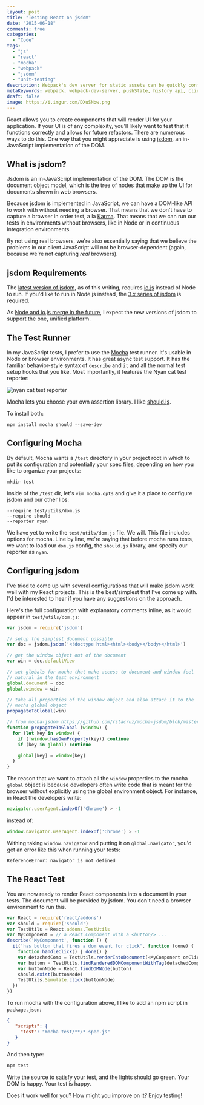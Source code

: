 ```yaml
---
layout: post
title: "Testing React on jsdom"
date: "2015-06-18"
comments: true
categories:
  - "Code"
tags:
  - "js"
  - "react"
  - "mocha"
  - "webpack"
  - "jsdom"
  - "unit-testing"
description: Webpack's dev server for static assets can be quickly configured to handle JavaScript history api pushState.
metaKeywords: webpack, webpack-dev-server, pushState, history api, client router
draft: false
image: https://i.imgur.com/DXuSNbw.png
---
```


React allows you to create components that will render UI for your application.  If your UI is of any complexity, you'll likely want to test that it functions correctly and allows for future refactors.  There are numerous ways to do this.  One way that you might appreciate is using [jsdom](https://github.com/tmpvar/jsdom), an in-JavaScript implementation of the DOM.

<!--more-->

## What is jsdom?

Jsdom is an in-JavaScript implementation of the DOM.  The DOM is the document object model, which is the tree of nodes that make up the UI for documents shown in web browsers.  

Because jsdom is implemented in JavaScript, we can have a DOM-like API to work with without needing a browser.  That means that we don't have to capture a browser in order test, a la [Karma](http://karma-runner.github.io/).  That means that we can run our tests in environments without browsers, like in Node or in continuous integration environments.  

By not using real browsers, we're also essentially saying that we believe the problems in our client JavaScript will not be browser-dependent (again, because we're not capturing *real* browsers).

## jsdom Requirements

The [latest version of jsdom](https://github.com/tmpvar/jsdom), as of this writing, requires [io.js](https://iojs.org/en/index.html) instead of Node to run.  If you'd like to run in Node.js instead, the [3.x series of jsdom](https://github.com/tmpvar/jsdom/tree/3.x) is required.

As [Node and io.js merge in the future](http://thenextweb.com/dd/2015/06/16/node-js-and-io-js-are-settling-their-differences-merging-back-together/), I expect the new versions of jsdom to support the one, unified platform.

## The Test Runner

In my JavaScript tests, I prefer to use the [Mocha](http://mochajs.org/) test runner.  It's usable in Node or browser environments.  It has great async test support.  It has the familiar behavior-style syntax of `describe` and `it` and all the normal test setup hooks that you like.  Most importantly, it features the Nyan cat test reporter:

![nyan cat test reporter](http://mochajs.org/images/reporter-nyan.png)

Mocha lets you choose your own assertion library.  I like [should.js](http://shouldjs.github.io/).

To install both:

```
npm install mocha should --save-dev
```

## Configuring Mocha

By default, Mocha wants a `/test` directory in your project root in which to put its configuration and potentially your spec files, depending on how you like to organize your projects:

```
mkdir test
```

Inside of the `/test` dir, let's `vim mocha.opts` and give it a place to configure jsdom and our other libs:

```text
--require test/utils/dom.js
--require should
--reporter nyan
```

We have yet to write the `test/utils/dom.js` file.  We will.  This file includes options for mocha.  Line by line, we're saying that before mocha runs tests, we want to load our `dom.js` config, the `should.js` library, and specify our reporter as `nyan`.

## Configuring jsdom

I've tried to come up with several configurations that will make jsdom work well with my React projects.  This is the best/simplest that I've come up with.  I'd be interested to hear if you have any suggestions on the approach.

Here's the full configuration with explanatory comments inline, as it would appear in `test/utils/dom.js`:

```js
var jsdom = require('jsdom')

// setup the simplest document possible
var doc = jsdom.jsdom('<!doctype html><html><body></body></html>')

// get the window object out of the document
var win = doc.defaultView

// set globals for mocha that make access to document and window feel 
// natural in the test environment
global.document = doc
global.window = win

// take all properties of the window object and also attach it to the 
// mocha global object
propagateToGlobal(win)

// from mocha-jsdom https://github.com/rstacruz/mocha-jsdom/blob/master/index.js#L80
function propagateToGlobal (window) {
  for (let key in window) {
    if (!window.hasOwnProperty(key)) continue
    if (key in global) continue

    global[key] = window[key]
  }
}
```

The reason that we want to attach all the `window` properties to the mocha `global` object is because developers often write code that is meant for the browser without explicitly using the global environment object.  For instance, in React the developers write:

```js
navigator.userAgent.indexOf('Chrome') > -1
```

instead of:

```js
window.navigator.userAgent.indexOf('Chrome') > -1
```

Withing taking `window.navigator` and putting it on `global.navigator`, you'd get an error like this when running your tests:

```
ReferenceError: navigator is not defined
```

## The React Test 

You are now ready to render React components into a document in your tests.  The document will be provided by jsdom.  You don't need a browser environment to run this.  

```js
var React = require('react/addons')
var should = require('should')
var TestUtils = React.addons.TestUtils
var MyComponent = // a React.Component with a <button/> ...
describe('MyComponent', function () {
  it('has button that fires a dom event for click', function (done) {
    function handleClick() { done() }
    var detachedComp = TestUtils.renderIntoDocument(<MyComponent onClick={handleClick}/>)
    var button = TestUtils.findRenderedDOMComponentWithTag(detachedComp, 'button')
    var buttonNode = React.findDOMNode(button)
    should.exist(buttonNode)
    TestUtils.Simulate.click(buttonNode)
  })
})
```

To run mocha with the configuration above, I like to add an npm script in `package.json`:
 
```json
{
   "scripts": {
     "test": "mocha test/**/*.spec.js"
   }
}
```

And then type:

```bash
npm test
```

Write the source to satisfy your test, and the lights should go green.  Your DOM is happy.  Your test is happy.

Does it work well for you?  How might you improve on it?  Enjoy testing!


